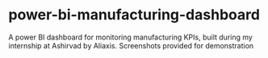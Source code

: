 # power-bi-manufacturing-dashboard
A power BI dashboard for monitoring manufacturing KPIs, built during my internship at Ashirvad by Aliaxis. Screenshots provided for demonstration
